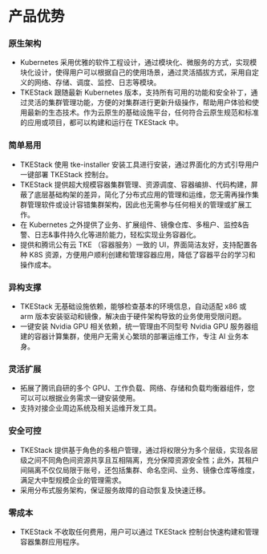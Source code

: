 

#  产品优势



### 原生架构

- Kubernetes 采用优雅的软件工程设计，通过模块化、微服务的方式，实现模块化设计，使得用户可以根据自己的使用场景，通过灵活插拔方式，采用自定义的网络、存储、调度、监控、日志等模块。
- TKEStack 跟随最新 Kubernetes 版本，支持所有可用的功能和安全补丁，通过灵活的集群管理功能，方便的对集群进行更新升级操作，帮助用户体验和使用最新的生态技术。作为云原生的基础设施平台，任何符合云原生规范和标准的应用或项目，都可以构建和运行在 TKEStack 中。



### 简单易用

- TKEStack 使用 tke-installer 安装工具进行安装，通过界面化的方式引导用户一键部署 TKEStack 控制台。
- TKEStack 提供超大规模容器集群管理、资源调度、容器编排、代码构建，屏蔽了底层基础构架的差异，简化了分布式应用的管理和运维，您无需再操作集群管理软件或设计容错集群架构，因此也无需参与任何相关的管理或扩展工作。
- 在 Kubernetes 之外提供了业务、扩展组件、镜像仓库、多租户、监控&告警、日志&事件持久化等进阶能力，轻松实现业务容器化。
- 提供和腾讯公有云 TKE （容器服务）一致的 UI，界面简洁友好，支持配置各种 K8S 资源，方便用户顺利创建和管理容器应用，降低了容器平台的学习和操作成本。



### 异构支撑

- TKEStack 无基础设施依赖，能够检查基本的环境信息，自动适配 x86 或 arm 版本安装驱动和镜像，解决由于硬件架构导致的业务使用受限问题。
- 一键安装 Nvidia  GPU 相关依赖，统一管理由不同型号 Nvidia  GPU 服务器组建的容器计算集群，使用户无需关心繁琐的部署运维工作，专注 AI 业务本身。



### 灵活扩展

* 拓展了腾讯自研的多个 GPU、工作负载、网络、存储和负载均衡器组件，您可以可以根据业务需求一键安装使用。
* 支持对接企业周边系统及相关运维开发工具。



### 安全可控

- TKEStack 提供基于角色的多租户管理，通过将权限分为多个层级，实现各层级之间不同角色间资源共享且互相隔离，充分保障资源安全性；此外，其租户间隔离不仅仅局限于账号，还包括集群、命名空间、业务、镜像仓库等维度，满足大中型规模企业的管理需求。
- 采用分布式服务架构，保证服务故障的自动恢复及快速迁移。



### 零成本

- TKEStack 不收取任何费用，用户可以通过 TKEStack 控制台快速构建和管理容器集群应用程序。

  


